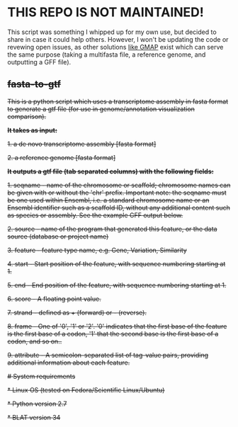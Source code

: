 # THIS REPO IS NOT MAINTAINED! 
This script was something I whipped up for my own use, but decided to share in case it could help others. However, I won't be updating the code or revewing open issues, as other solutions [like GMAP](http://research-pub.gene.com/gmap/) exist which can serve the same purpose (taking a multifasta file, a reference genome, and outputting a GFF file).

## ~~fasta-to-gtf~~


~~This is a python script which uses a transcriptome assembly in fasta format to generate a gtf file (for use in genome/annotation visualization comparison).~~

~~**It takes as input:**~~

~~1. a de novo transcriptome assembly [fasta format]~~

~~2. a reference genome [fasta format]~~

~~**It outputs a gtf file (tab separated columns) with the following fields:**~~

~~1. seqname - name of the chromosome or scaffold; chromosome names can be given with or without the 'chr' prefix. Important note: the seqname must be one used within Ensembl, i.e. a standard chromosome name or an Ensembl identifier such as a scaffold ID, without any additional content such as species or assembly. See the example GFF output below.~~

~~2. source - name of the program that generated this feature, or the data source (database or project name)~~

~~3. feature - feature type name, e.g. Gene, Variation, Similarity~~

~~4. start - Start position of the feature, with sequence numbering starting at 1.~~

~~5. end - End position of the feature, with sequence numbering starting at 1.~~

~~6. score - A floating point value.~~

~~7. strand - defined as + (forward) or - (reverse).~~

~~8. frame - One of '0', '1' or '2'. '0' indicates that the first base of the feature is the first base of a codon, '1' that the second base is the first base of a codon, and so on..~~

~~9. attribute - A semicolon-separated list of tag-value pairs, providing additional information about each feature.~~

~~# System requirements~~

~~* Linux OS (tested on Fedora/Scientific Linux/Ubuntu)~~

~~* Python version 2.7~~

~~* BLAT version 34~~
